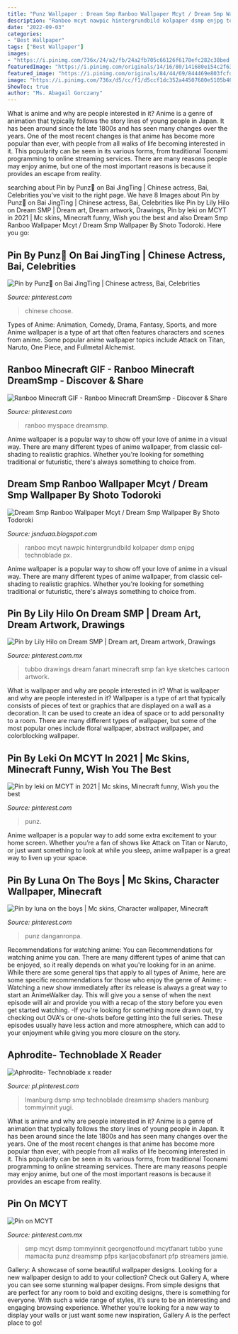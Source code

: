 ```yaml
---
title: "Punz Wallpaper : Dream Smp Ranboo Wallpaper Mcyt / Dream Smp Wallpaper By Shoto Todoroki"
description: "Ranboo mcyt nawpic hintergrundbild kolpaper dsmp enjpg technoblade px"
date: "2022-09-03"
categories:
- "Best Wallpaper"
tags: ["Best Wallpaper"]
images:
- "https://i.pinimg.com/736x/24/a2/fb/24a2fb705c66126f6178efc282c38bed.jpg"
featuredImage: "https://i.pinimg.com/originals/14/16/80/141680e154c2f632a28774e920210a1a.jpg"
featured_image: "https://i.pinimg.com/originals/84/44/69/844469e803fcfdc439feab30945a8754.gif"
image: "https://i.pinimg.com/736x/d5/cc/f1/d5ccf1dc352a44507680e5105b460398.jpg"
ShowToc: true
author: "Ms. Abagail Gorczany"
---
```



What is anime and why are people interested in it?
Anime is a genre of animation that typically follows the story lines of young people in Japan. It has been around since the late 1800s and has seen many changes over the years. One of the most recent changes is that anime has become more popular than ever, with people from all walks of life becoming interested in it. This popularity can be seen in its various forms, from traditional Toonami programming to online streaming services. There are many reasons people may enjoy anime, but one of the most important reasons is because it provides an escape from reality.

	

		
searching about Pin by Punz🐤 on Bai JingTing | Chinese actress, Bai, Celebrities you've visit to the right page. We have 8 Images about Pin by Punz🐤 on Bai JingTing | Chinese actress, Bai, Celebrities like Pin by Lily Hilo on Dream SMP | Dream art, Dream artwork, Drawings, Pin by leki on MCYT in 2021 | Mc skins, Minecraft funny, Wish you the best and also Dream Smp Ranboo Wallpaper Mcyt / Dream Smp Wallpaper By Shoto Todoroki. Here you go:
		
    
## Pin By Punz🐤 On Bai JingTing | Chinese Actress, Bai, Celebrities

<img loading=lazy src="https://i.pinimg.com/736x/d5/cc/f1/d5ccf1dc352a44507680e5105b460398.jpg" onerror="this.onerror=null;this.src='https://tse3.mm.bing.net/th?id=OIP.9igSL_ji45IT-OpPJleC0QHaNK&amp;pid=15.1';" alt="Pin by Punz🐤 on Bai JingTing | Chinese actress, Bai, Celebrities">

_Source: pinterest.com_

>chinese choose. 

	

Types of Anime: Animation, Comedy, Drama, Fantasy, Sports, and more
Anime wallpaper is a type of art that often features characters and scenes from anime. Some popular anime wallpaper topics include Attack on Titan, Naruto, One Piece, and Fullmetal Alchemist.

    
## Ranboo Minecraft GIF - Ranboo Minecraft DreamSmp - Discover &amp; Share

<img loading=lazy src="https://i.pinimg.com/originals/84/44/69/844469e803fcfdc439feab30945a8754.gif" onerror="this.onerror=null;this.src='https://tse2.mm.bing.net/th?id=OIP.JSn--3g3ZNyDWObmB43FkQHaFj&amp;pid=15.1';" alt="Ranboo Minecraft GIF - Ranboo Minecraft DreamSmp - Discover &amp; Share">

_Source: pinterest.com_

>ranboo myspace dreamsmp. 

	

Anime wallpaper is a popular way to show off your love of anime in a visual way. There are many different types of anime wallpaper, from classic cel-shading to realistic graphics. Whether you're looking for something traditional or futuristic, there's always something to choice from.

    
## Dream Smp Ranboo Wallpaper Mcyt / Dream Smp Wallpaper By Shoto Todoroki

<img loading=lazy src="https://i.pinimg.com/originals/f1/41/65/f14165e21bf636ef40d44ca309e8102a.jpg" onerror="this.onerror=null;this.src='https://tse2.mm.bing.net/th?id=OIP.rsNw_xWncU-fKGleklQPWQHaEK&amp;pid=15.1';" alt="Dream Smp Ranboo Wallpaper Mcyt / Dream Smp Wallpaper By Shoto Todoroki">

_Source: jsnduaa.blogspot.com_

>ranboo mcyt nawpic hintergrundbild kolpaper dsmp enjpg technoblade px. 

	

Anime wallpaper is a popular way to show off your love of anime in a visual way. There are many different types of anime wallpaper, from classic cel-shading to realistic graphics. Whether you're looking for something traditional or futuristic, there's always something to choice from.

    
## Pin By Lily Hilo On Dream SMP | Dream Art, Dream Artwork, Drawings

<img loading=lazy src="https://i.pinimg.com/736x/f2/37/b6/f237b61b548c858ed1366d85374ea7e2.jpg" onerror="this.onerror=null;this.src='https://tse3.mm.bing.net/th?id=OIP.kjCpNKNgrooXBYLnRhd28AHaFj&amp;pid=15.1';" alt="Pin by Lily Hilo on Dream SMP | Dream art, Dream artwork, Drawings">

_Source: pinterest.com.mx_

>tubbo drawings dream fanart minecraft smp fan kye sketches cartoon artwork. 

	

What is wallpaper and why are people interested in it?
What is wallpaper and why are people interested in it?
Wallpaper is a type of art that typically consists of pieces of text or graphics that are displayed on a wall as a decoration. It can be used to create an idea of space or to add personality to a room. There are many different types of wallpaper, but some of the most popular ones include floral wallpaper, abstract wallpaper, and colorblocking wallpaper.

    
## Pin By Leki On MCYT In 2021 | Mc Skins, Minecraft Funny, Wish You The Best

<img loading=lazy src="https://i.pinimg.com/originals/14/16/80/141680e154c2f632a28774e920210a1a.jpg" onerror="this.onerror=null;this.src='https://tse4.mm.bing.net/th?id=OIP.1Ur6AEn1d71NhDIAB-I5-wAAAA&amp;pid=15.1';" alt="Pin by leki on MCYT in 2021 | Mc skins, Minecraft funny, Wish you the best">

_Source: pinterest.com_

>punz. 

	

Anime wallpaper is a popular way to add some extra excitement to your home screen. Whether you’re a fan of shows like Attack on Titan or Naruto, or just want something to look at while you sleep, anime wallpaper is a great way to liven up your space.

    
## Pin By Luna On The Boys | Mc Skins, Character Wallpaper, Minecraft

<img loading=lazy src="https://i.pinimg.com/originals/44/0e/8d/440e8deaa9dcad917724bedb254e385d.jpg" onerror="this.onerror=null;this.src='https://tse1.mm.bing.net/th?id=OIP.i6BIcqZZ_cUVGYgW9b6-pwAAAA&amp;pid=15.1';" alt="Pin by luna on the boys | Mc skins, Character wallpaper, Minecraft">

_Source: pinterest.com_

>punz danganronpa. 

	

Recommendations for watching anime: You can
Recommendations for watching anime you can. There are many different types of anime that can be enjoyed, so it really depends on what you're looking for in an anime. While there are some general tips that apply to all types of Anime, here are some specific recommendations for those who enjoy the genre of Anime: 
-Watching a new show immediately after its release is always a great way to start an AnimeWalker day. This will give you a sense of when the next episode will air and provide you with a recap of the story before you even get started watching. 
-If you're looking for something more drawn out, try checking out OVA's or one-shots before getting into the full series. These episodes usually have less action and more atmosphere, which can add to your enjoyment while giving you more closure on the story.

    
## Aphrodite- Technoblade X Reader

<img loading=lazy src="https://i.pinimg.com/736x/24/a2/fb/24a2fb705c66126f6178efc282c38bed.jpg" onerror="this.onerror=null;this.src='https://tse1.mm.bing.net/th?id=OIP.m9oW7S8wguZ35sKuoDcNYAHaEK&amp;pid=15.1';" alt="Aphrodite- Technoblade x reader">

_Source: pl.pinterest.com_

>lmanburg dsmp smp technoblade dreamsmp shaders manburg tommyinnit yugi. 

	

What is anime and why are people interested in it?
Anime is a genre of animation that typically follows the story lines of young people in Japan. It has been around since the late 1800s and has seen many changes over the years. One of the most recent changes is that anime has become more popular than ever, with people from all walks of life becoming interested in it. This popularity can be seen in its various forms, from traditional Toonami programming to online streaming services. There are many reasons people may enjoy anime, but one of the most important reasons is because it provides an escape from reality.

    
## Pin On MCYT

<img loading=lazy src="https://i.pinimg.com/originals/26/09/c8/2609c85b05ecd7323f3de1e80e152822.jpg" onerror="this.onerror=null;this.src='https://tse2.mm.bing.net/th?id=OIP.zda9XGOXdWpKVMz5gUHg-gHaI0&amp;pid=15.1';" alt="Pin on MCYT">

_Source: pinterest.com.mx_

>smp mcyt dsmp tommyinnit georgenotfound mcytfanart tubbo yune mamacita punz dreamsmp pfps karljacobsfanart pfp streamers jamie. 

	

Gallery: A showcase of some beautiful wallpaper designs.
Looking for a new wallpaper design to add to your collection? Check out Gallery A, where you can see some stunning wallpaper designs. From simple designs that are perfect for any room to bold and exciting designs, there is something for everyone. With such a wide range of styles, it’s sure to be an interesting and engaging browsing experience. Whether you’re looking for a new way to display your walls or just want some new inspiration, Gallery A is the perfect place to go!





	
	
